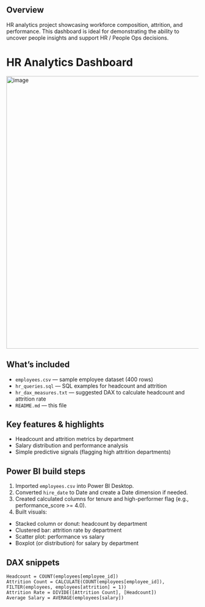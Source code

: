 ## Overview
HR analytics project showcasing workforce composition, attrition, and performance. This dashboard is ideal for demonstrating the ability to uncover people insights and support HR / People Ops decisions.

# HR Analytics Dashboard
<img width="1277" height="714" alt="image" src="https://github.com/user-attachments/assets/195587c9-e175-41f5-9a55-51b32d989e18" />










## What’s included


- `employees.csv` — sample employee dataset (400 rows)
- `hr_queries.sql` — SQL examples for headcount and attrition
- `hr_dax_measures.txt` — suggested DAX to calculate headcount and attrition rate
- `README.md` — this file


## Key features & highlights


- Headcount and attrition metrics by department
- Salary distribution and performance analysis
- Simple predictive signals (flagging high attrition departments)


## Power BI build steps


1. Imported `employees.csv` into Power BI Desktop.
2. Converted `hire_date` to Date and create a Date dimension if needed.
3. Created calculated columns for tenure and high-performer flag (e.g., performance_score >= 4.0).
4. Built visuals:
- Stacked column or donut: headcount by department
- Clustered bar: attrition rate by department
- Scatter plot: performance vs salary
- Boxplot (or distribution) for salary by department


## DAX snippets


```dax
Headcount = COUNT(employees[employee_id])
Attrition Count = CALCULATE(COUNT(employees[employee_id]), FILTER(employees, employees[attrition] = 1))
Attrition Rate = DIVIDE([Attrition Count], [Headcount])
Average Salary = AVERAGE(employees[salary])
